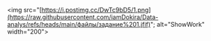 <img src="[https://i.postimg.cc/DwTc9bD5/1.png](https://raw.githubusercontent.com/iamDokira/Data-analys/refs/heads/main/файлы/задание%201.jfif)"; alt="ShowWork" width="200">
